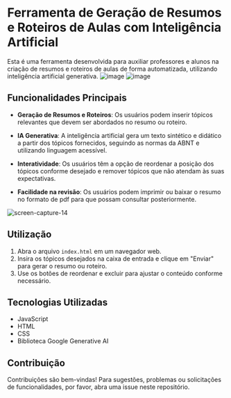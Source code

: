 # Ferramenta de Geração de Resumos e Roteiros de Aulas com Inteligência Artificial

Esta é uma ferramenta desenvolvida para auxiliar professores e alunos na criação de resumos e roteiros de aulas de forma automatizada, utilizando inteligência artificial generativa.
![image](https://github.com/Jeanpk12/Gemini-Resume-Composer/assets/122842874/adb11623-f83b-446a-a55c-08844fca2404)
![image](https://github.com/Jeanpk12/Gemini-Resume-Composer/assets/122842874/6e4660df-6bd0-4ddb-9f66-ddfa106ba353)

## Funcionalidades Principais

- **Geração de Resumos e Roteiros**: Os usuários podem inserir tópicos relevantes que devem ser abordados no resumo ou roteiro.
  
- **IA Generativa**: A inteligência artificial gera um texto sintético e didático a partir dos tópicos fornecidos, seguindo as normas da ABNT e utilizando linguagem acessível.

- **Interatividade**: Os usuários têm a opção de reordenar a posição dos tópicos conforme desejado e remover tópicos que não atendam às suas expectativas.
  
- **Facilidade na revisão**: Os usuários podem imprimir ou baixar o resumo no formato de pdf para que possam consultar posteriormente.
  
![screen-capture-_14_](https://github.com/Jeanpk12/Gemini-Resume-Composer/assets/122842874/756c6168-9bfc-40b9-b0e4-d5e1192f28e3)

## Utilização

1. Abra o arquivo `index.html` em um navegador web.
2. Insira os tópicos desejados na caixa de entrada e clique em "Enviar" para gerar o resumo ou roteiro.
3. Use os botões de reordenar e excluir para ajustar o conteúdo conforme necessário.

## Tecnologias Utilizadas

- JavaScript
- HTML
- CSS
- Biblioteca Google Generative AI

## Contribuição

Contribuições são bem-vindas! Para sugestões, problemas ou solicitações de funcionalidades, por favor, abra uma issue neste repositório.
